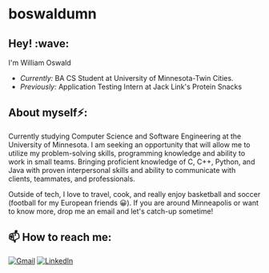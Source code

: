 # boswaldumn


<h2>Hey! :wave:</h2>


I'm William Oswald
- <i>Currently:</i> BA CS Student at University of Minnesota-Twin Cities.
- <i>Previously:</i> Application Testing Intern at Jack Link's Protein Snacks

<h2> About myself⚡:</h2>

Currently studying Computer Science and Software Engineering at the University of Minnesota. I am seeking an opportunity that will allow me to utilize my problem-solving skills, programming knowledge and ability to work in small teams. Bringing proficient knowledge of C, C++, Python, and Java with proven interpersonal skills and ability to communicate with clients, teammates, and professionals.

Outside of tech, I love to travel, cook, and really enjoy basketball and soccer (football for my European friends :grinning:). If you are around Minneapolis or want to know more, drop me an email and let's catch-up sometime!

<h2>📫 How to reach me:</h2>

<a href="mailto:Oswaldwc18@gmail.com">![Gmail](https://img.shields.io/badge/Gmail-D14836?style=for-the-badge&logo=gmail&logoColor=white)</a>
<a href="https://www.linkedin.com/in/william-oswald">![LinkedIn](https://img.shields.io/badge/linkedin-%230077B5.svg?style=for-the-badge&logo=linkedin&logoColor=white)</a>